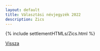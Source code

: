```yaml
---
layout: default
title: Választási névjegyzék 2022
description: Zics
---
```


{% include settlementHTMLs/Zics.html %}

[Vissza](./)